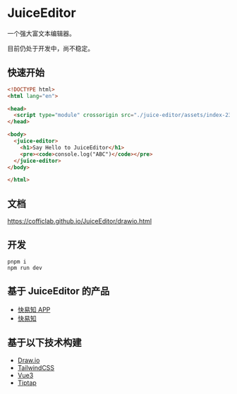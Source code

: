 # JuiceEditor

一个强大富文本编辑器。 

目前仍处于开发中，尚不稳定。

## 快速开始

```html
<!DOCTYPE html>
<html lang="en">

<head>
  <script type="module" crossorigin src="./juice-editor/assets/index-23e26c6d.js"></script>
</head>

<body>
  <juice-editor>
    <h1>Say Hello to JuiceEditor</h1>
    <pre><code>console.log("ABC")</code></pre>
  </juice-editor>
</body>

</html>
```

## 文档

<https://cofficlab.github.io/JuiceEditor/drawio.html>

## 开发

```shell
pnpm i
npm run dev
```

## 基于 JuiceEditor 的产品

- [快易知 APP](https://apps.apple.com/cn/app/%E5%BF%AB%E6%98%93%E7%9F%A5/id6457892799)
- [快易知](https://www.kuaiyizhi.cn)

## 基于以下技术构建

- [Draw.io](https://github.com/jgraph/drawio)
- [TailwindCSS](https://tailwindcss.com/)
- [Vue3](https://v3.vuejs.org/)
- [Tiptap](https://tiptap.dev/)
